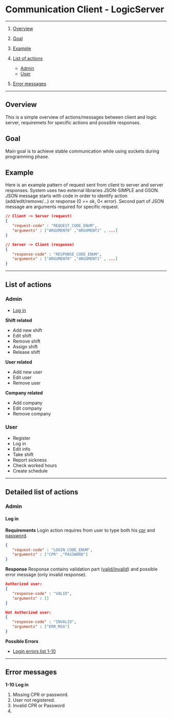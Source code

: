 # Communication Client - LogicServer

---

1. [Overview](#overview)
2. [Goal](#goal)
3. [Example](#example)
4. [List of actions](#list-of-actions)
   - [Admin](#admin)
   - [User](#user)
  
5. [Error messages](#error-messages)

---

## Overview

This is a simple overview of actions/messages between client and logic server, requiremets for specific actions and possible responses. 

## Goal

Main goal is to achieve stable communication while using sockets during programming phase.

## Example

Here is an example pattern of request sent from client to server and server responses. System uses two external libraries JSON-SIMPLE and GSON. JSON message starts with code in order to identify action (add/edit/remove/...) or response (0 == ok, 0< error). Second part of JSON message are arguments required for specific request.

```json
// Client -> Server (request)
{
   "request-code" : "REQUEST_CODE_ENUM",
   "arguments" : ["ARGUMENT0" ,"ARGUMENT1" , ...]
}

// Server -> Client (response)
{
   "response-code" : "RESPONSE_CODE_ENUM",
   "arguments" : ["ARGUMENT0" ,"ARGUMENT1" , ...]
}
``` 

---

## List of actions

### Admin
   - [Log in](#log-in)

   **Shift related**

   - Add new shift
   - Edit shift
   - Remove shift
   - Assign shift
   - Release shift
  
   **User related**
  
   - Add new user
   - Edit user
   - Remove user

   **Company related**

   - Add company
   - Edit company
   - Remove company

### User

   - Register
   - Log in
   - Edit info
   - Take shift
   - Report sickness
   - Check worked hours
   - Create schedule

---

## Detailed list of actions

### Admin 

#### Log in

**Requirements**
Login action requires from user to type both his <u>cpr</u> and <u>password</u>.
```json
{
   "request-code" : "LOGIN_CODE_ENUM",
   "arguments" : ["CPR" ,"PASSWORD"]
}
```

**Response**
Response contains validation part (<u>valid/invalid</u>) and possible error message (only invalid response).
```json
Authorized user:
{
   "response-code" : "VALID",
   "arguments" : []
}

Not Authorized user:
{
   "response-code" : "INVALID",
   "arguments" : ["ERR_MSG"]
}
```

**Possible Errors**
- [Login errors list 1-10](#error-messages)

---

## Error messages

**1-10 Log in**
 1. Missing CPR or password.
 2. User not registered.
 3. Invalid CPR or Password
 4. 